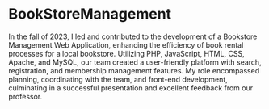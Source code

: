 # BookStoreManagement
In the fall of 2023, I led and contributed to the development of a Bookstore Management Web Application, enhancing the efficiency of book rental processes for a local bookstore. Utilizing PHP, JavaScript, HTML, CSS, Apache, and MySQL, our team created a user-friendly platform with search, registration, and membership management features. My role encompassed planning, coordinating with the team, and front-end development, culminating in a successful presentation and excellent feedback from our professor.
